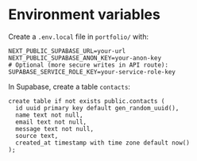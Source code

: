 Environment variables
=====================

Create a `.env.local` file in `portfolio/` with:

```
NEXT_PUBLIC_SUPABASE_URL=your-url
NEXT_PUBLIC_SUPABASE_ANON_KEY=your-anon-key
# Optional (more secure writes in API route):
SUPABASE_SERVICE_ROLE_KEY=your-service-role-key
```

In Supabase, create a table `contacts`:

```
create table if not exists public.contacts (
  id uuid primary key default gen_random_uuid(),
  name text not null,
  email text not null,
  message text not null,
  source text,
  created_at timestamp with time zone default now()
);
```



